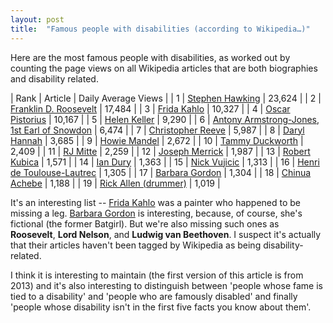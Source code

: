 ```yaml
---
layout: post
title:  "Famous people with disabilities (according to Wikipedia…)"
--- 
```


Here are the most famous people with disabilities, as worked out by counting the page views on all Wikipedia articles that are both biographies and disability related.


| Rank | Article | Daily Average Views |
| 1 | [Stephen Hawking](https://en.wikipedia.org/wiki/Stephen_Hawking) | 23,624 |
| 2 | [Franklin D. Roosevelt](https://en.wikipedia.org/wiki/Franklin_D._Roosevelt) | 17,484 |
| 3 | [Frida Kahlo](https://en.wikipedia.org/wiki/Frida_Kahlo) | 10,327 |
| 4 | [Oscar Pistorius](https://en.wikipedia.org/wiki/Oscar_Pistorius) | 10,167 |
| 5 | [Helen Keller](https://en.wikipedia.org/wiki/Helen_Keller) | 9,290 |
| 6 | [Antony Armstrong-Jones, 1st Earl of Snowdon](https://en.wikipedia.org/wiki/Antony_Armstrong-Jones,_1st_Earl_of_Snowdon) | 6,474 |
| 7 | [Christopher Reeve](https://en.wikipedia.org/wiki/Christopher_Reeve) | 5,987 |
| 8 | [Daryl Hannah](https://en.wikipedia.org/wiki/Daryl_Hannah) | 3,685 |
| 9 | [Howie Mandel](https://en.wikipedia.org/wiki/Howie_Mandel) | 2,672 |
| 10 | [Tammy Duckworth](https://en.wikipedia.org/wiki/Tammy_Duckworth) | 2,409 |
| 11 | [RJ Mitte](https://en.wikipedia.org/wiki/RJ_Mitte) | 2,259 |
| 12 | [Joseph Merrick](https://en.wikipedia.org/wiki/Joseph_Merrick) | 1,987 |
| 13 | [Robert Kubica](https://en.wikipedia.org/wiki/Robert_Kubica) | 1,571 |
| 14 | [Ian Dury](https://en.wikipedia.org/wiki/Ian_Dury) | 1,363 |
| 15 | [Nick Vujicic](https://en.wikipedia.org/wiki/Nick_Vujicic) | 1,313 |
| 16 | [Henri de Toulouse-Lautrec](https://en.wikipedia.org/wiki/Henri_de_Toulouse-Lautrec) | 1,305 |
| 17 | [Barbara Gordon](https://en.wikipedia.org/wiki/Barbara_Gordon) | 1,304 |
| 18 | [Chinua Achebe](https://en.wikipedia.org/wiki/Chinua_Achebe) | 1,188 |
| 19 | [Rick Allen (drummer)](https://en.wikipedia.org/wiki/Rick_Allen_(drummer)) | 1,019 |


It's an interesting list -- [Frida Kahlo](http://en.wikipedia.org/wiki/Frida_Kahlo) was a painter who happened to be missing a leg. [Barbara Gordon](http://en.wikipedia.org/wiki/Barbara_Gordon) is interesting, because, of course, she's fictional (the former Batgirl).  But we're also missing such ones as **Roosevelt**, **Lord Nelson**, and **Ludwig van Beethoven**. I suspect it's actually that their articles haven't been tagged by Wikipedia as being disability-related. 

I think it is interesting to maintain (the first version of this article is from 2013) and it's also interesting to distinguish between 'people whose fame is tied to a disability' and 'people who are famously disabled' and finally 'people whose disability isn't in the first five facts you know about them'.
